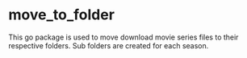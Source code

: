 # move_to_folder

This go package is used to move download movie series files to their respective folders. Sub folders are created for each season.

